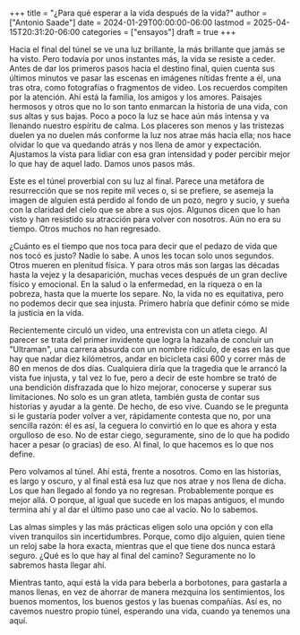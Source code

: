+++
title = "¿Para qué esperar a la vida después de la vida?"
author = ["Antonio Saade"]
date = 2024-01-29T00:00:00-06:00
lastmod = 2025-04-15T20:31:20-06:00
categories = ["ensayos"]
draft = true
+++

Hacia el final del túnel se ve una luz brillante, la más brillante que jamás se ha visto. Pero todavía por unos instantes más, la vida se resiste a ceder. Antes de dar los primeros pasos hacia el destino final, quien cuenta sus últimos minutos ve pasar las escenas en imágenes nítidas frente a él, una tras otra, como fotografías o fragmentos de video. Los recuerdos compiten por la atención. Ahí está la familia, los amigos y los amores. Paisajes hermosos y otros que no lo son tanto enmarcan la historia de una vida, con sus altas y sus bajas. Poco a poco la luz se hace aún más intensa y va llenando nuestro espíritu de calma. Los placeres son menos y las tristezas duelen ya no duelen más conforme la luz nos atrae más hacia ella; nos hace olvidar lo que va quedando atrás y nos llena de amor y expectación. Ajustamos la vista para lidiar con esa gran intensidad y poder percibir mejor lo que hay de aquel lado. Damos unos pasos más.

Este es el túnel proverbial con su luz al final. Parece una metáfora de resurrección que se nos repite mil veces o, si se prefiere, se asemeja la imagen de alguien está perdido al fondo de un pozo, negro y sucio, y sueña con la claridad del cielo que se abre a sus ojos. Algunos dicen que lo han visto y han resistido su atracción para volver con nosotros. Aún no era su tiempo. Otros muchos no han regresado.

¿Cuánto es el tiempo que nos toca para decir que el pedazo de vida que nos tocó es justo? Nadie lo sabe. A unos les tocan solo unos segundos. Otros mueren en plenitud física. Y para otros más son largas las décadas hasta la vejez y la desaparición, muchas veces después de un gran declive físico y emocional. En la salud o la enfermedad, en la riqueza o en la pobreza, hasta que la muerte los separe. No, la vida no es equitativa, pero no podemos decir que sea injusta. Primero habría que definir cómo se mide la justicia en la vida.

Recientemente circuló un video, una entrevista con un atleta ciego. Al parecer se trata del primer invidente que logra la hazaña de concluir un "Ultraman", una carrera absurda con un nombre ridículo, de esas en las que hay que nadar diez kilómetros, andar en bicicleta casi 600 y correr más de 80 en menos de dos días. Cualquiera diría que la tragedia que le arrancó la vista fue injusta, y tal vez lo fue, pero a decir de este hombre se trató de una bendición disfrazada que lo hizo mejorar, conocerse y superar sus limitaciones. No solo es un gran atleta, también gusta de contar sus historias y ayudar a la gente. De hecho, de eso vive. Cuando se le pregunta si le gustaría poder volver a ver, rápidamente contesta que no, por una sencilla razón: él es así, la ceguera lo convirtió en lo que es ahora y esta orgulloso de eso. No de estar ciego, seguramente, sino de lo que ha podido hacer a pesar (o gracias) de eso. Al final, lo que hacemos es lo que nos define.

Pero volvamos al túnel. Ahí está, frente a nosotros. Como en las historias, es largo y oscuro, y al final está esa luz que nos atrae y nos llena de dicha. Los que han llegado al fondo ya no regresan. Probablemente porque es mejor allá. O porque, al igual que sucede en los mapas antiguos, el mundo termina ahí y al dar el último paso uno cae al vacío. No lo sabemos.

Las almas simples y las más prácticas eligen solo una opción y con ella viven tranquilos sin incertidumbres. Porque, como dijo alguien, quien tiene un reloj sabe la hora exacta, mientras que el que tiene dos nunca estará seguro. ¿Qué es lo que hay al final del camino? Seguramente no lo sabremos hasta llegar ahí.

Mientras tanto, aquí está la vida para beberla a borbotones, para gastarla a manos llenas, en vez de ahorrar de manera mezquina los sentimientos, los buenos momentos, los buenos gestos y las buenas compañías. Así es, no cavemos nuestro propio túnel, esperando una vida, cuando ya tenemos una aquí.
